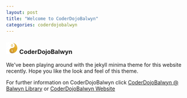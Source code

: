 ```yaml
---
layout: post
title: "Welcome to CoderDojoBalwyn"
categories: coderdojobalwyn
---
```

### ![CoderDojoBalwyn](/favicon-32x32.png)  CoderDojoBalwyn

We've been playing around with the jekyll minima theme for this website recently. Hope you like the look and feel of this theme. 

For further information on CoderDojoBalwyn click [CoderDojoBalwyn @ Balwyn Library](https://zen.coderdojo.com/dojos/au/balwyn-vic/balwyn-balwyn-library) or [CoderDojoBalwyn Website](https://balwynau.wixsite.com/coderdojo)

